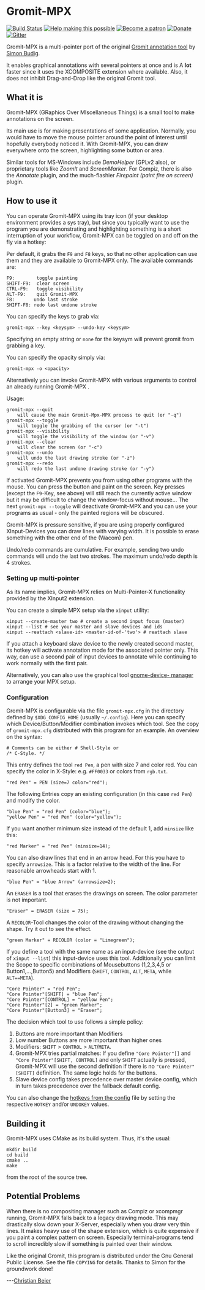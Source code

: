 # Gromit-MPX

[![Build Status](https://travis-ci.org/bk138/gromit-mpx.svg?branch=master)](https://travis-ci.org/bk138/gromit-mpx)
[![Help making this possible](https://img.shields.io/badge/liberapay-donate-yellow.png)](https://liberapay.com/bk138/donate)
[![Become a patron](https://img.shields.io/badge/patreon-donate-yellow.svg)](https://www.patreon.com/bk138)
[![Donate](https://img.shields.io/badge/paypal-donate-yellow.png)](https://www.paypal.com/cgi-bin/webscr?cmd=_s-xclick&hosted_button_id=N7GSSPRPUSTPU&source=url)
[![Gitter](https://badges.gitter.im/gromit-mpx/community.svg)](https://gitter.im/gromit-mpx/community?utm_source=badge&utm_medium=badge&utm_campaign=pr-badge)

Gromit-MPX is a multi-pointer port of the original [Gromit annotation
tool](http://www.home.unix-ag.org/simon/gromit) by [Simon
Budig](mailto:simon@budig.de).

It enables graphical annotations with several pointers at once and is
A **lot** faster since it uses the XCOMPOSITE extension where
available.  Also, it does not inhibit Drag-and-Drop like the original
Gromit tool.

## What it is

Gromit-MPX (GRaphics Over MIscellaneous Things) is a small tool to
make annotations on the screen.

Its main use is for making presentations of some application.
Normally, you would have to move the mouse pointer around the point of
interest until hopefully everybody noticed it.  With Gromit-MPX, you
can draw everywhere onto the screen, highlighting some button or area.

Similar tools for MS-Windows include *DemoHelper* (GPLv2 also), or
proprietary tools like *ZoomIt* and *ScreenMarker*.  For Compiz, there
is also the *Annotate* plugin, and the much-flashier *Firepaint (paint
fire on screen)* plugin.

## How to use it

You can operate Gromit-MPX using its tray icon (if your desktop environment
provides a sys tray), but since you typically want to use the program you
are demonstrating and highlighting something is a short interruption of
your workflow, Gromit-MPX can be toggled on and off on the fly via a hotkey:

Per default, it grabs the `F9` and `F8` keys, so that no other application
can use them and they are available to Gromit-MPX only.  The available
commands are:

    F9:        toggle painting
    SHIFT-F9:  clear screen
    CTRL-F9:   toggle visibility
    ALT-F9:    quit Gromit-MPX
    F8:       undo last stroke
    SHIFT-F8: redo last undone stroke

You can specify the keys to grab via:

    gromit-mpx --key <keysym> --undo-key <keysym>

Specifying an empty string or `none` for the keysym will prevent gromit
from grabbing a key.

You can specify the opacity simply via:

    gromit-mpx -o <opacity>

Alternatively you can invoke Gromit-MPX with various arguments to
control an already running Gromit-MPX .

Usage:

    gromit-mpx --quit
        will cause the main Gromit-Mpx-MPX process to quit (or "-q")
    gromit-mpx --toggle
        will toggle the grabbing of the cursor (or "-t")
    gromit-mpx --visibility
        will toggle the visibility of the window (or "-v")
    gromit-mpx --clear
        will clear the screen (or "-c")
    gromit-mpx --undo
        will undo the last drawing stroke (or "-z")
    gromit-mpx --redo
        will redo the last undone drawing stroke (or "-y")

If activated Gromit-MPX prevents you from using other programs with the
mouse. You can press the button and paint on the screen. Key presses
(except the `F9`-Key, see above) will still reach the currently active
window but it may be difficult to change the window-focus without mouse...
The next `gromit-mpx --toggle` will deactivate Gromit-MPX and you can
use your programs as usual - only the painted regions will be obscured.

Gromit-MPX is pressure sensitive, if you are using properly configured
XInput-Devices you can draw lines with varying width.  It is
possible to erase something with the other end of the (Wacom) pen.

Undo/redo commands are cumulative. For example, sending two undo commands
will undo the last two strokes. The maximum undo/redo depth is 4 strokes.

### Setting up multi-pointer

As its name implies, Gromit-MPX relies on Multi-Pointer-X functionality
provided by the XInput2 extension.

You can create a simple MPX setup via the `xinput` utility:

    xinput --create-master two # create a second input focus (master)
    xinput --list # see your master and slave devices and ids
    xinput --reattach <slave-id> <master-id-of-'two'> # reattach slave

If you attach a keyboard slave device to the newly created second master,
its hotkey will activate annotation mode for the associated pointer only.
This way, can use a second pair of input devices to annotate while
continuing to work normally with the first pair.

Alternatively, you can also use the graphical tool [gnome-device-
manager](https://github.com/bk138/gnome-device-manager) to arrange your
MPX setup.

### Configuration

Gromit-MPX is configurable via the file `gromit-mpx.cfg` in the
directory defined by `$XDG_CONFIG_HOME` (usually `~/.config`).  Here
you can specify which Device/Button/Modifier combination invokes which
tool.  See the copy of `gromit-mpx.cfg` distributed with this program
for an example.  An overview on the syntax:

    # Comments can be either # Shell-Style or
    /* C-Style. */

This entry defines the tool `red Pen`, a pen with size 7 and color red.
You can specify the color in X-Style: e.g. `#FF0033` or
colors from `rgb.txt`.

    "red Pen" = PEN (size=7 color="red");

The following Entries copy an existing configuration (in this case
`red Pen`) and modify the color.

    "blue Pen" = "red Pen" (color="blue");
    "yellow Pen" = "red Pen" (color="yellow");

If you want another minimum size instead of the default 1, add `minsize`
like this:

	"red Marker" = "red Pen" (minsize=14);

You can also draw lines that end in an arrow head. For this you
have to specify `arrowsize`. This is a factor relative to the width
of the line. For reasonable arrowheads start with 1.

    "blue Pen" = "blue Arrow" (arrowsize=2);

An `ERASER` is a tool that erases the drawings on screen.
The color parameter is not important.

    "Eraser" = ERASER (size = 75);

A `RECOLOR`-Tool changes the color of the drawing without changing
the shape. Try it out to see the effect.

    "green Marker" = RECOLOR (color = "Limegreen");

If you define a tool with the same name as an input-device
(see the output of `xinput --list`) this input-device uses this tool.
Additionally you can limit the Scope to specific combinations of
Mousebuttons (1,2,3,4,5 or Button1,...,Button5)
and Modifiers (`SHIFT`, `CONTROL`, `ALT`, `META`, while `ALT==META`).

    "Core Pointer" = "red Pen";
    "Core Pointer"[SHIFT] = "blue Pen";
    "Core Pointer"[CONTROL] = "yellow Pen";
    "Core Pointer"[2] = "green Marker";
    "Core Pointer"[Button3] = "Eraser";

The decision which tool to use follows a simple policy:

1. Buttons are more important than Modifiers
2. Low number Buttons are more important than higher ones
3. Modifiers: `SHIFT` > `CONTROL` > `ALT`/`META`.
4. Gromit-MPX tries partial matches:
      If you define `"Core Pointer"[]` and `"Core Pointer"[SHIFT, CONTROL]`
      and only `SHIFT` actually is pressed, Gromit-MPX will use the second
      definition if there is no `"Core Pointer"[SHIFT]` definition.
      The same logic holds for the buttons.
5. Slave device config takes precedence over master device config, which
   in turn takes precedence over the fallback default config.
   
You can also change the [hotkeys from the config](data/gromit-mpx.cfg#L5) file by setting the respective
`HOTKEY` and/or `UNDOKEY` values.

## Building it

Gromit-MPX uses CMake as its build system. Thus, it's the usual:

    mkdir build
    cd build
    cmake ..
    make

from the root of the source tree.

## Potential Problems

When there is no compositing manager such as Compiz or xcompmgr
running, Gromit-MPX falls back to a legacy drawing mode. This may
drastically slow down your X-Server, especially when you draw very
thin lines. It makes heavy use of the shape extension, which is
quite expensive if you paint a complex pattern on screen. Especially
terminal-programs tend to scroll incredibly slow if something is
painted over their window.

Like the original Gromit, this program is distributed under the Gnu
General Public License.  See the file `COPYING` for details.  Thanks
to Simon for the groundwork done!

---[Christian Beier](mailto:dontmind@freeshell.org)
